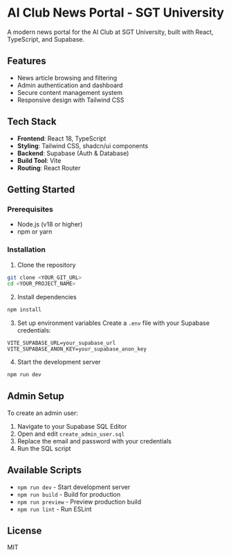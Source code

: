 # AI Club News Portal - SGT University

A modern news portal for the AI Club at SGT University, built with React, TypeScript, and Supabase.

## Features

- News article browsing and filtering
- Admin authentication and dashboard
- Secure content management system
- Responsive design with Tailwind CSS

## Tech Stack

- **Frontend**: React 18, TypeScript
- **Styling**: Tailwind CSS, shadcn/ui components
- **Backend**: Supabase (Auth & Database)
- **Build Tool**: Vite
- **Routing**: React Router

## Getting Started

### Prerequisites

- Node.js (v18 or higher)
- npm or yarn

### Installation

1. Clone the repository
```sh
git clone <YOUR_GIT_URL>
cd <YOUR_PROJECT_NAME>
```

2. Install dependencies
```sh
npm install
```

3. Set up environment variables
Create a `.env` file with your Supabase credentials:
```
VITE_SUPABASE_URL=your_supabase_url
VITE_SUPABASE_ANON_KEY=your_supabase_anon_key
```

4. Start the development server
```sh
npm run dev
```

## Admin Setup

To create an admin user:

1. Navigate to your Supabase SQL Editor
2. Open and edit `create_admin_user.sql`
3. Replace the email and password with your credentials
4. Run the SQL script

## Available Scripts

- `npm run dev` - Start development server
- `npm run build` - Build for production
- `npm run preview` - Preview production build
- `npm run lint` - Run ESLint

## License

MIT
